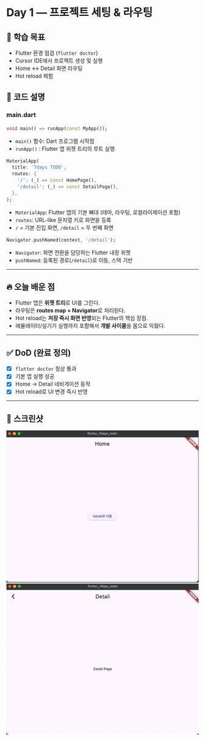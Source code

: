 # Day 1 — 프로젝트 세팅 & 라우팅

## 🎯 학습 목표
- Flutter 환경 점검 (`flutter doctor`)
- Cursor IDE에서 프로젝트 생성 및 실행
- Home ↔ Detail 화면 라우팅
- Hot reload 체험

## 📝 코드 설명

### main.dart
```dart
void main() => runApp(const MyApp());
````

* `main()` 함수: Dart 프로그램 시작점
* `runApp()` : Flutter 앱 위젯 트리의 루트 실행

```dart
MaterialApp(
  title: '7days TODO',
  routes: {
    '/': (_) => const HomePage(),
    '/detail': (_) => const DetailPage(),
  },
);
```

* `MaterialApp`: Flutter 앱의 기본 뼈대 (테마, 라우팅, 로컬라이제이션 포함)
* `routes`: URL-like 문자열 키로 화면을 등록
* `/` = 기본 진입 화면, `/detail` = 두 번째 화면

```dart
Navigator.pushNamed(context, '/detail');
```

* `Navigator`: 화면 전환을 담당하는 Flutter 내장 위젯
* `pushNamed`: 등록된 경로(`/detail`)로 이동, 스택 기반

---

## 🔥 오늘 배운 점

* Flutter 앱은 **위젯 트리**로 UI를 그린다.
* 라우팅은 **routes map + Navigator**로 처리된다.
* Hot reload는 **저장 즉시 화면 반영**되는 Flutter의 핵심 장점.
* 에뮬레이터/실기기 실행까지 포함해서 **개발 사이클**을 몸으로 익혔다.

---

## ✅ DoD (완료 정의)

* [x] `flutter doctor` 정상 통과
* [x] 기본 앱 실행 성공
* [x] Home → Detail 네비게이션 동작
* [x] Hot reload로 UI 변경 즉시 반영

---

## 📸 스크린샷

![홈 화면](./images/day1_home.png)
![디테일 화면](./images/day1_detail.png)